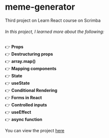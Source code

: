 # meme-generator
Third project on Learn React course on Scrimba

###### In this project, I learned more about the following:


👉 **Props<br>**
👉 **Destructuring props<br>**
👉 **array.map()<br>**
👉 **Mapping components<br>**
👉 **State<br>**
👉 **useState<br>**
👉 **Conditional Rendering<br>**
👉 **Forms in React<br>**
👉 **Controlled inputs<br>**
👉 **useEffect<br>**
👉 **async function<br>**

You can view the project [here](https://scrimba-memegenerator.netlify.app/)
